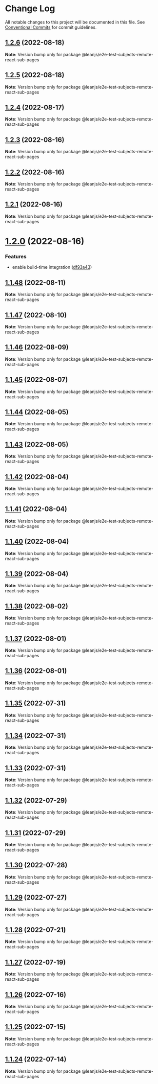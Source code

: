 # Change Log

All notable changes to this project will be documented in this file.
See [Conventional Commits](https://conventionalcommits.org) for commit guidelines.

## [1.2.6](https://github.com/leanjs/leanjs/compare/@leanjs/e2e-test-subjects-remote-react-sub-pages@1.2.5...@leanjs/e2e-test-subjects-remote-react-sub-pages@1.2.6) (2022-08-18)

**Note:** Version bump only for package @leanjs/e2e-test-subjects-remote-react-sub-pages





## [1.2.5](https://github.com/leanjs/leanjs/compare/@leanjs/e2e-test-subjects-remote-react-sub-pages@1.2.4...@leanjs/e2e-test-subjects-remote-react-sub-pages@1.2.5) (2022-08-18)

**Note:** Version bump only for package @leanjs/e2e-test-subjects-remote-react-sub-pages





## [1.2.4](https://github.com/leanjs/leanjs/compare/@leanjs/e2e-test-subjects-remote-react-sub-pages@1.2.3...@leanjs/e2e-test-subjects-remote-react-sub-pages@1.2.4) (2022-08-17)

**Note:** Version bump only for package @leanjs/e2e-test-subjects-remote-react-sub-pages





## [1.2.3](https://github.com/leanjs/leanjs/compare/@leanjs/e2e-test-subjects-remote-react-sub-pages@1.2.2...@leanjs/e2e-test-subjects-remote-react-sub-pages@1.2.3) (2022-08-16)

**Note:** Version bump only for package @leanjs/e2e-test-subjects-remote-react-sub-pages





## [1.2.2](https://github.com/leanjs/leanjs/compare/@leanjs/e2e-test-subjects-remote-react-sub-pages@1.2.1...@leanjs/e2e-test-subjects-remote-react-sub-pages@1.2.2) (2022-08-16)

**Note:** Version bump only for package @leanjs/e2e-test-subjects-remote-react-sub-pages





## [1.2.1](https://github.com/leanjs/leanjs/compare/@leanjs/e2e-test-subjects-remote-react-sub-pages@1.2.0...@leanjs/e2e-test-subjects-remote-react-sub-pages@1.2.1) (2022-08-16)

**Note:** Version bump only for package @leanjs/e2e-test-subjects-remote-react-sub-pages





# [1.2.0](https://github.com/leanjs/leanjs/compare/@leanjs/e2e-test-subjects-remote-react-sub-pages@1.1.48...@leanjs/e2e-test-subjects-remote-react-sub-pages@1.2.0) (2022-08-16)


### Features

* enable build-time integration ([df93a43](https://github.com/leanjs/leanjs/commit/df93a433f869a659ace4fb1388608fdd415071b0))





## [1.1.48](https://github.com/leanjs/leanjs/compare/@leanjs/e2e-test-subjects-remote-react-sub-pages@1.1.47...@leanjs/e2e-test-subjects-remote-react-sub-pages@1.1.48) (2022-08-11)

**Note:** Version bump only for package @leanjs/e2e-test-subjects-remote-react-sub-pages





## [1.1.47](https://github.com/leanjs/leanjs/compare/@leanjs/e2e-test-subjects-remote-react-sub-pages@1.1.46...@leanjs/e2e-test-subjects-remote-react-sub-pages@1.1.47) (2022-08-10)

**Note:** Version bump only for package @leanjs/e2e-test-subjects-remote-react-sub-pages





## [1.1.46](https://github.com/leanjs/leanjs/compare/@leanjs/e2e-test-subjects-remote-react-sub-pages@1.1.45...@leanjs/e2e-test-subjects-remote-react-sub-pages@1.1.46) (2022-08-09)

**Note:** Version bump only for package @leanjs/e2e-test-subjects-remote-react-sub-pages





## [1.1.45](https://github.com/leanjs/leanjs/compare/@leanjs/e2e-test-subjects-remote-react-sub-pages@1.1.44...@leanjs/e2e-test-subjects-remote-react-sub-pages@1.1.45) (2022-08-07)

**Note:** Version bump only for package @leanjs/e2e-test-subjects-remote-react-sub-pages





## [1.1.44](https://github.com/leanjs/leanjs/compare/@leanjs/e2e-test-subjects-remote-react-sub-pages@1.1.43...@leanjs/e2e-test-subjects-remote-react-sub-pages@1.1.44) (2022-08-05)

**Note:** Version bump only for package @leanjs/e2e-test-subjects-remote-react-sub-pages





## [1.1.43](https://github.com/leanjs/leanjs/compare/@leanjs/e2e-test-subjects-remote-react-sub-pages@1.1.42...@leanjs/e2e-test-subjects-remote-react-sub-pages@1.1.43) (2022-08-05)

**Note:** Version bump only for package @leanjs/e2e-test-subjects-remote-react-sub-pages





## [1.1.42](https://github.com/leanjs/leanjs/compare/@leanjs/e2e-test-subjects-remote-react-sub-pages@1.1.41...@leanjs/e2e-test-subjects-remote-react-sub-pages@1.1.42) (2022-08-04)

**Note:** Version bump only for package @leanjs/e2e-test-subjects-remote-react-sub-pages





## [1.1.41](https://github.com/leanjs/leanjs/compare/@leanjs/e2e-test-subjects-remote-react-sub-pages@1.1.40...@leanjs/e2e-test-subjects-remote-react-sub-pages@1.1.41) (2022-08-04)

**Note:** Version bump only for package @leanjs/e2e-test-subjects-remote-react-sub-pages





## [1.1.40](https://github.com/leanjs/leanjs/compare/@leanjs/e2e-test-subjects-remote-react-sub-pages@1.1.39...@leanjs/e2e-test-subjects-remote-react-sub-pages@1.1.40) (2022-08-04)

**Note:** Version bump only for package @leanjs/e2e-test-subjects-remote-react-sub-pages





## [1.1.39](https://github.com/leanjs/leanjs/compare/@leanjs/e2e-test-subjects-remote-react-sub-pages@1.1.38...@leanjs/e2e-test-subjects-remote-react-sub-pages@1.1.39) (2022-08-04)

**Note:** Version bump only for package @leanjs/e2e-test-subjects-remote-react-sub-pages





## [1.1.38](https://github.com/leanjs/leanjs/compare/@leanjs/e2e-test-subjects-remote-react-sub-pages@1.1.37...@leanjs/e2e-test-subjects-remote-react-sub-pages@1.1.38) (2022-08-02)

**Note:** Version bump only for package @leanjs/e2e-test-subjects-remote-react-sub-pages





## [1.1.37](https://github.com/leanjs/leanjs/compare/@leanjs/e2e-test-subjects-remote-react-sub-pages@1.1.36...@leanjs/e2e-test-subjects-remote-react-sub-pages@1.1.37) (2022-08-01)

**Note:** Version bump only for package @leanjs/e2e-test-subjects-remote-react-sub-pages





## [1.1.36](https://github.com/leanjs/leanjs/compare/@leanjs/e2e-test-subjects-remote-react-sub-pages@1.1.35...@leanjs/e2e-test-subjects-remote-react-sub-pages@1.1.36) (2022-08-01)

**Note:** Version bump only for package @leanjs/e2e-test-subjects-remote-react-sub-pages





## [1.1.35](https://github.com/leanjs/leanjs/compare/@leanjs/e2e-test-subjects-remote-react-sub-pages@1.1.34...@leanjs/e2e-test-subjects-remote-react-sub-pages@1.1.35) (2022-07-31)

**Note:** Version bump only for package @leanjs/e2e-test-subjects-remote-react-sub-pages





## [1.1.34](https://github.com/leanjs/leanjs/compare/@leanjs/e2e-test-subjects-remote-react-sub-pages@1.1.33...@leanjs/e2e-test-subjects-remote-react-sub-pages@1.1.34) (2022-07-31)

**Note:** Version bump only for package @leanjs/e2e-test-subjects-remote-react-sub-pages





## [1.1.33](https://github.com/leanjs/leanjs/compare/@leanjs/e2e-test-subjects-remote-react-sub-pages@1.1.32...@leanjs/e2e-test-subjects-remote-react-sub-pages@1.1.33) (2022-07-31)

**Note:** Version bump only for package @leanjs/e2e-test-subjects-remote-react-sub-pages





## [1.1.32](https://github.com/leanjs/leanjs/compare/@leanjs/e2e-test-subjects-remote-react-sub-pages@1.1.31...@leanjs/e2e-test-subjects-remote-react-sub-pages@1.1.32) (2022-07-29)

**Note:** Version bump only for package @leanjs/e2e-test-subjects-remote-react-sub-pages





## [1.1.31](https://github.com/leanjs/leanjs/compare/@leanjs/e2e-test-subjects-remote-react-sub-pages@1.1.30...@leanjs/e2e-test-subjects-remote-react-sub-pages@1.1.31) (2022-07-29)

**Note:** Version bump only for package @leanjs/e2e-test-subjects-remote-react-sub-pages





## [1.1.30](https://github.com/leanjs/leanjs/compare/@leanjs/e2e-test-subjects-remote-react-sub-pages@1.1.29...@leanjs/e2e-test-subjects-remote-react-sub-pages@1.1.30) (2022-07-28)

**Note:** Version bump only for package @leanjs/e2e-test-subjects-remote-react-sub-pages





## [1.1.29](https://github.com/leanjs/leanjs/compare/@leanjs/e2e-test-subjects-remote-react-sub-pages@1.1.28...@leanjs/e2e-test-subjects-remote-react-sub-pages@1.1.29) (2022-07-27)

**Note:** Version bump only for package @leanjs/e2e-test-subjects-remote-react-sub-pages





## [1.1.28](https://github.com/leanjs/leanjs/compare/@leanjs/e2e-test-subjects-remote-react-sub-pages@1.1.27...@leanjs/e2e-test-subjects-remote-react-sub-pages@1.1.28) (2022-07-21)

**Note:** Version bump only for package @leanjs/e2e-test-subjects-remote-react-sub-pages





## [1.1.27](https://github.com/leanjs/leanjs/compare/@leanjs/e2e-test-subjects-remote-react-sub-pages@1.1.26...@leanjs/e2e-test-subjects-remote-react-sub-pages@1.1.27) (2022-07-19)

**Note:** Version bump only for package @leanjs/e2e-test-subjects-remote-react-sub-pages





## [1.1.26](https://github.com/leanjs/leanjs/compare/@leanjs/e2e-test-subjects-remote-react-sub-pages@1.1.25...@leanjs/e2e-test-subjects-remote-react-sub-pages@1.1.26) (2022-07-16)

**Note:** Version bump only for package @leanjs/e2e-test-subjects-remote-react-sub-pages





## [1.1.25](https://github.com/leanjs/leanjs/compare/@leanjs/e2e-test-subjects-remote-react-sub-pages@1.1.24...@leanjs/e2e-test-subjects-remote-react-sub-pages@1.1.25) (2022-07-15)

**Note:** Version bump only for package @leanjs/e2e-test-subjects-remote-react-sub-pages





## [1.1.24](https://github.com/leanjs/leanjs/compare/@leanjs/e2e-test-subjects-remote-react-sub-pages@1.1.23...@leanjs/e2e-test-subjects-remote-react-sub-pages@1.1.24) (2022-07-14)

**Note:** Version bump only for package @leanjs/e2e-test-subjects-remote-react-sub-pages
